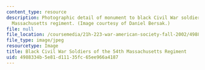 ```yaml
---
content_type: resource
description: Photographic detail of monument to black Civil War soldiers of the 54th
  Massachusetts regiment. (Image courtesy of Daniel Bersak.)
file: null
file_location: /coursemedia/21h-223-war-american-society-fall-2002/4988334b5e81d11135fc65ee966a4187_21h-223f02.jpg
file_type: image/jpeg
resourcetype: Image
title: Black Civil War Soldiers of the 54th Massachusetts Regiment
uid: 4988334b-5e81-d111-35fc-65ee966a4187
---
```

